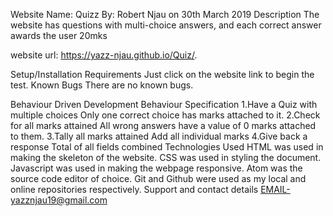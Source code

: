 Website Name: Quizz
By: Robert Njau on 30th March 2019
Description
The website has questions with multi-choice answers, and each correct answer awards the user 20mks

website url: https://yazz-njau.github.io/Quiz/.

Setup/Installation Requirements
Just click on the website link to begin the test.
Known Bugs
There are no known bugs.

Behaviour Driven Development
Behaviour	Specification
1.Have a Quiz with multiple choices	Only one correct choice has marks attached to it.
2.Check for all marks attained	All wrong answers have a value of 0 marks attached to them.
3.Tally all marks attained	Add all individual marks
4.Give back a response	Total of all fields combined
Technologies Used
HTML was used in making the skeleton of the website.
CSS was used in styling the document.
Javascript was used in making the webpage responsive.
Atom was the source code editor of choice.
Git and Github were used as my local and online repositories respectively.
Support and contact details
EMAIL-yazznjau19@gmail.com
